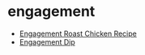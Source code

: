 # engagement

 * [Engagement Roast Chicken Recipe](../../index/e/engagement-roast-chicken-recipe.json)
 * [Engagement Dip](../../index/e/engagement-dip.json)

